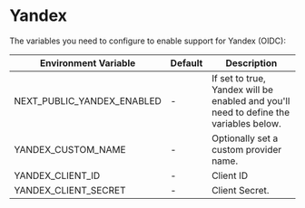 # Yandex

The variables you need to configure to enable support for Yandex (OIDC):

| Environment Variable         | Default | Description                                                                                        |
| ---------------------------- | ------- |----------------------------------------------------------------------------------------------------|
| NEXT_PUBLIC_YANDEX_ENABLED | -       | If set to true, Yandex will be enabled and you'll need to define the variables below. |
| YANDEX_CUSTOM_NAME         | -       | Optionally set a custom provider name.                                                             |
| YANDEX_CLIENT_ID           | -       | Client ID                                                                                          |
| YANDEX_CLIENT_SECRET       | -       | Client Secret.                                                                                     |
